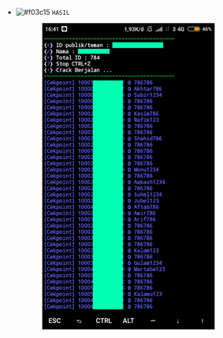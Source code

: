 - ![#f03c15](15/f03c15/000000?text=+) `HASIL`
<p align="center">
  <img src="ss.png" width="350" title="hover text">
</p>
